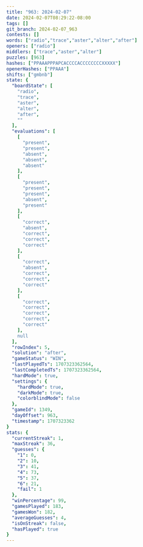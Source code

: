 ```yaml
---
title: "963: 2024-02-07"
date: 2024-02-07T08:29:22-08:00
tags: []
git_branch: 2024-02-07_963
contests: []
words: ["radio","trace","aster","alter","after"]
openers: ["radio"]
middlers: ["trace","aster","alter"]
puzzles: [963]
hashes: ["PPAAAPPPAPCACCCCACCCCCCCCXXXXX"]
openerHashes: ["PPAAA"]
shifts: ["gmbnb"]
state: {
  "boardState": [
    "radio",
    "trace",
    "aster",
    "alter",
    "after",
    ""
  ],
  "evaluations": [
    [
      "present",
      "present",
      "absent",
      "absent",
      "absent"
    ],
    [
      "present",
      "present",
      "present",
      "absent",
      "present"
    ],
    [
      "correct",
      "absent",
      "correct",
      "correct",
      "correct"
    ],
    [
      "correct",
      "absent",
      "correct",
      "correct",
      "correct"
    ],
    [
      "correct",
      "correct",
      "correct",
      "correct",
      "correct"
    ],
    null
  ],
  "rowIndex": 5,
  "solution": "after",
  "gameStatus": "WIN",
  "lastPlayedTs": 1707323362564,
  "lastCompletedTs": 1707323362564,
  "hardMode": true,
  "settings": {
    "hardMode": true,
    "darkMode": true,
    "colorblindMode": false
  },
  "gameId": 1349,
  "dayOffset": 963,
  "timestamp": 1707323362
}
stats: {
  "currentStreak": 1,
  "maxStreak": 36,
  "guesses": {
    "1": 0,
    "2": 10,
    "3": 41,
    "4": 73,
    "5": 37,
    "6": 21,
    "fail": 1
  },
  "winPercentage": 99,
  "gamesPlayed": 183,
  "gamesWon": 182,
  "averageGuesses": 4,
  "isOnStreak": false,
  "hasPlayed": true
}
---
```

<!-- more -->

